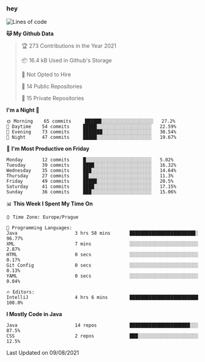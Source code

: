 ### hey

<!--START_SECTION:waka-->
![Lines of code](https://img.shields.io/badge/From%20Hello%20World%20I%27ve%20Written-107693%20lines%20of%20code-blue)

**🐱 My Github Data** 

> 🏆 273 Contributions in the Year 2021
 > 
> 📦 16.4 kB Used in Github's Storage 
 > 
> 🚫 Not Opted to Hire
 > 
> 📜 14 Public Repositories 
 > 
> 🔑 15 Private Repositories  
 > 
**I'm a Night 🦉** 

```text
🌞 Morning    65 commits     ██████░░░░░░░░░░░░░░░░░░░   27.2% 
🌆 Daytime    54 commits     █████░░░░░░░░░░░░░░░░░░░░   22.59% 
🌃 Evening    73 commits     ███████░░░░░░░░░░░░░░░░░░   30.54% 
🌙 Night      47 commits     █████░░░░░░░░░░░░░░░░░░░░   19.67%

```
📅 **I'm Most Productive on Friday** 

```text
Monday       12 commits     █░░░░░░░░░░░░░░░░░░░░░░░░   5.02% 
Tuesday      39 commits     ████░░░░░░░░░░░░░░░░░░░░░   16.32% 
Wednesday    35 commits     ███░░░░░░░░░░░░░░░░░░░░░░   14.64% 
Thursday     27 commits     ██░░░░░░░░░░░░░░░░░░░░░░░   11.3% 
Friday       49 commits     █████░░░░░░░░░░░░░░░░░░░░   20.5% 
Saturday     41 commits     ████░░░░░░░░░░░░░░░░░░░░░   17.15% 
Sunday       36 commits     ███░░░░░░░░░░░░░░░░░░░░░░   15.06%

```


📊 **This Week I Spent My Time On** 

```text
⌚︎ Time Zone: Europe/Prague

💬 Programming Languages: 
Java                     3 hrs 58 mins       ████████████████████████░   96.77% 
XML                      7 mins              ░░░░░░░░░░░░░░░░░░░░░░░░░   2.87% 
HTML                     0 secs              ░░░░░░░░░░░░░░░░░░░░░░░░░   0.17% 
Git Config               0 secs              ░░░░░░░░░░░░░░░░░░░░░░░░░   0.13% 
YAML                     0 secs              ░░░░░░░░░░░░░░░░░░░░░░░░░   0.04%

🔥 Editors: 
IntelliJ                 4 hrs 6 mins        █████████████████████████   100.0%

```

**I Mostly Code in Java** 

```text
Java                     14 repos            ██████████████████████░░░   87.5% 
CSS                      2 repos             ███░░░░░░░░░░░░░░░░░░░░░░   12.5%

```



 Last Updated on 09/08/2021
<!--END_SECTION:waka-->
